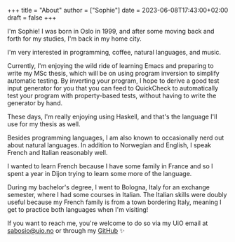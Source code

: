 +++
title = "About"
author = ["Sophie"]
date = 2023-06-08T17:43:00+02:00
draft = false
+++

I'm Sophie! I was born in Oslo in 1999, and after some moving back and forth
for my studies, I'm back in my home city.

I'm very interested in programming, coffee, natural languages, and music.

Currently, I'm enjoying the wild ride of learning Emacs and preparing to write
my MSc thesis, which will be on using program inversion to simplify automatic
testing. By inverting your program, I hope to derive a good test input generator for you
that you can feed to QuickCheck to automatically test your program with
property-based tests, without having to write the generator by hand.

These days, I'm really enjoying using Haskell, and that's the language I'll use
for my thesis as well.

Besides programming languages, I am also known to occasionally nerd out about
natural languages. In addition to Norwegian and English, I speak French and
Italian reasonably well.

I wanted to learn French because I have some family in
France and so I spent a year in Dijon trying to learn some more of the
language.

During my bachelor's degree, I went to Bologna, Italy for an exchange
semester, where I had some courses in Italian. The Italian skills were doubly
useful because my French family is from a town bordering Italy, meaning I get
to practice both languages when I'm visiting!

If you want to reach me, you're welcome to do so via my UiO email at sabosio@uio.no or through my [GitHub](https://github.com/SophieBosio) ✨

